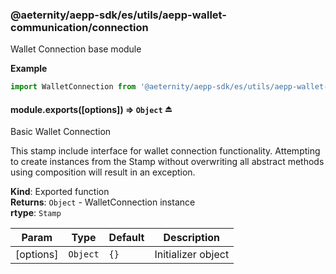 <a id="module_@aeternity/aepp-sdk/es/utils/aepp-wallet-communication/connection"></a>

### @aeternity/aepp-sdk/es/utils/aepp-wallet-communication/connection
Wallet Connection base module

**Example**  
```js
import WalletConnection from '@aeternity/aepp-sdk/es/utils/aepp-wallet-communication/connection'
```
<a id="exp_module_@aeternity/aepp-sdk/es/utils/aepp-wallet-communication/connection--module.exports"></a>

#### module.exports([options]) ⇒ `Object` ⏏
Basic Wallet Connection

This stamp include interface for wallet connection functionality.
Attempting to create instances from the Stamp without overwriting all
abstract methods using composition will result in an exception.

**Kind**: Exported function  
**Returns**: `Object` - WalletConnection instance  
**rtype**: `Stamp`

| Param | Type | Default | Description |
| --- | --- | --- | --- |
| [options] | `Object` | <code>{}</code> | Initializer object |

